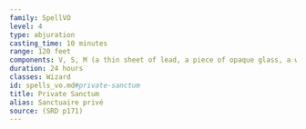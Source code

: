 ```yaml
---
family: SpellVO
level: 4
type: abjuration
casting_time: 10 minutes
range: 120 feet
components: V, S, M (a thin sheet of lead, a piece of opaque glass, a wad of cotton or cloth, and powdered chrysolite)
duration: 24 hours
classes: Wizard
id: spells_vo.md#private-sanctum
title: Private Sanctum
alias: Sanctuaire privé
source: (SRD p171)
---
```


